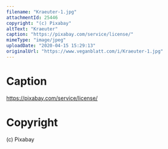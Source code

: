 ```yaml
---
filename: "Kraeuter-1.jpg"
attachmentId: 25446
copyright: "(c) Pixabay"
altText: "Kraeuter"
caption: "https://pixabay.com/service/license/"
mimeType: "image/jpeg"
uploadDate: "2020-04-15 15:29:13"
originalUrl: "https://www.veganblatt.com/i/Kraeuter-1.jpg"
---
```


# Caption

https://pixabay.com/service/license/

# Copyright

(c) Pixabay
